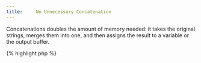 ```yaml
---
title:     No Unnecessary Concatenation
---
```


Concatenations doubles the amount of memory needed: it takes the original strings, merges them into one, and then assigns the result to a variable or the output buffer. 

{% highlight php %}
<?php
echo 'a' . $b . 'c';

{% endhighlight %}


In this example, two string literals and the variable `$b` are collected into one longer string, then echoed. 

In fact, `echo` accepts an unlimited number for arguments. It will display the values one after each other. So, the above code may be rewritten as: 

{% highlight php %}
<?php
echo 'a' , $b , 'c';

{% endhighlight %}


At first, the difference is not obvious, as the concatenation operators dot `.` are simply turned into argument separators comma's `,`. They also look quite similar. 

Behind the scenes, however, since there is no concatenation, this expression will not cost more memory than what is currently already being used.

On the other hand, the first version will start by building the concatenated string at the cost of `strlen($b) + 2` then display it. 

The gain will be significant if `$b` is big enough to have an impact. Short values, like integers, word-sized or even sentence-sized strings will be painless. BLOB or TEXT from a database or TEXTAREA have a bigger impact. 

`echo` will accept several arguments instead of concatenation. `print` will not accept more than one argument. Other functions that consume big pieces of text, such as `file_put_contents()` or `fwrite()` will have to be checked.

{% highlight php %}
<?php
$text = file_get_contents('someFile.txt');

file_put_contents('newFile.txt', $text . "\n");

{% endhighlight %}


This last concatenation will suddenly double the consumption of memory. 

There are several alternatives to the above code which will save much memory: 

{% highlight php %}
<?php
// Good old fopen
$fp = fopen('no-concat.txt', 'w+');
fwrite($fp, $x);
fwrite($fp, "\n");
fclose($fp);

// Avoid concatenations and push to an Array()
$b = array($x, "\n");
$fp = fopen('no-concat.txt', 'w+');
foreach($b as $c) {
	fwrite($fp, $c);
}
fclose($fp);

// Even using a custom function will save memory
my_file_put_contents('no-concat.txt', $x, "\n");
function my_file_put_contents($filename, ...$text) {
    $fp = fopen('no-concat.txt', 'w+');
    foreach($text as $x) {
        fwrite($fp, $x);
    }
    fclose($fp);
}

{% endhighlight %}


It is recommended to avoid useless concatenations anytime the volume of the manipulated data is significant (over a few kb)


### Rule Details

This rule is aimed at avoiding the use of concatenation when data gets large.

Check for methods that normally manipulate large amounts of data. 

Commands which needs to be complete before transmission, such as SQL queries, are not considered by this rule.

* `file_put_contents()`
* `fwrite()`
* `stream_write()`
* `socket_write()`
* `print`
* `echo`
* `mail()`

The following patterns are considered warnings:

{% highlight php %}
<?php
echo $b. "\n";    // use ,
print "$c\n";     // use echo and ,

file_put_contents($file, $data . $more);
fwrite($filePointer, $data . $more);

{% endhighlight %}{: .warning }


